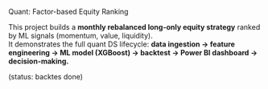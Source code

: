 Quant: Factor-based Equity Ranking


This project builds a **monthly rebalanced long-only equity strategy** ranked by ML signals (momentum, value, liquidity).  
It demonstrates the full quant DS lifecycle: **data ingestion → feature engineering → ML model (XGBoost) → backtest → Power BI dashboard → decision-making.**

(status: backtes done)

